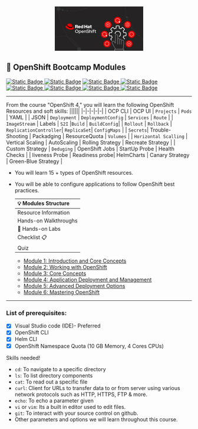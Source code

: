   <p align="center">
  <img src="/images/internal-banner.webp" alt="OpenShift Training" style="width:240px; height:120px; align="center"/>
  </p>


## 🔴  OpenShift Bootcamp Modules
[![Static Badge](https://img.shields.io/badge/Agenda-green?style=flat&logoSize=auto)
](https://github.com/ocp-workshop-wf/bootcamp/blob/main/other/Agenda.md)  [![Static Badge](https://img.shields.io/badge/PreRequisites-blue?style=flat&logoSize=auto&link=[https%3A%2F%2Fgithub.com%2Focp-workshop-wf%2Fbootcamp%2Fblob%2Fmain%2Fprerequisites.md])](https://github.com/ocp-workshop-wf/bootcamp/blob/main/other/prerequisites.md) [![Static Badge](https://img.shields.io/badge/CheatSheet-purple?style=flat&logoSize=auto)
](https://github.com/ocp-workshop-wf/bootcamp/blob/main/other/CheatSheet.md) [![Static Badge](https://img.shields.io/badge/OCP-CLI-red?style=flat&logoSize=auto)
](https://github.com/ocp-workshop-wf/bootcamp/blob/main/other/ocpcli-cheatsheet.md)   [![Static Badge](https://img.shields.io/badge/Labs-maroon?style=flat&logoSize=auto)
](https://github.com/ocp-workshop-wf/bootcamp/tree/main/labs-repo)[![Static Badge](https://img.shields.io/badge/Kubernetes-black?style=flat&logo=Kubernetes&logoSize=auto)
](https://kubernetes.io/docs/home/) [![Static Badge](https://img.shields.io/badge/RedHat-OpenShift-maroon?style=flat&logo=Redhat&logoSize=auto)
](https://docs.redhat.com/en/documentation/openshift_container_platform/4.19)[![Static Badge](https://img.shields.io/badge/FAQ-black?style=flat&label=FAQ)](https://github.com/ocp-workshop-wf/bootcamp/blob/main/other/FAQ.md)




---

From the course  "OpenShift 4," you will learn the following OpenShift Resources and soft skills:
||||||
|-|-|-|-|-| 
| OCP CLI | OCP UI | `Projects` | `Pods` | YAML | 
| JSON | `Deployment` | `DeploymentConfig` | `Services` | `Route` |
| `ImageStream` | Labels | `S2I` |`Build` | `BuildConfig`| 
| `Rollout` | `Rollback` | `ReplicationController`| `ReplicaSet`| `ConfigMaps` |
| `Secrets`| Trouble-Shooting | Packadging | ResourceQuota | `Volumes` | 
| `Horizontal Scalling` | Vertical Scaling | AutoScaling | Rolling Strategy | Recreate Strategy | 
| Custom Strategy | `Deduging` | OpenShift Jobs | StartUp Probe | Health Checks |
| liveness Probe | Readiness probe| HelmCharts | Canary Strategy | Green-Blue Strategy |

- You will learn 15 + types of OpenShift resources.
- You will be able to configure applications to follow OpenShift best practices.

    |💡 Modules Structure |
    | -------- |
    | Resource Information  | 
    | Hands-on Walkthroughs |
    | 🔬 Hands-on Labs    | 
    | Checklist 📋|
    | Quiz |

    - [Module 1: Introduction and Core Concepts](https://github.com/ocp-workshop-wf/bootcamp/tree/main/module1)
    - [Module 2: Working with OpenShift](https://github.com/ocp-workshop-wf/bootcamp/tree/main/module2)
    - [Module 3: Core Concepts](https://github.com/ocp-workshop-wf/bootcamp/tree/main/module3)
    - [Module 4: Application Deployment and Management](https://github.com/ocp-workshop-wf/bootcamp/tree/main/module4)
    - [Module 5: Advanced Deployment Options](https://github.com/ocp-workshop-wf/bootcamp/tree/main/module5)
    - [Module 6: Mastering OpenShift](https://github.com/ocp-workshop-wf/bootcamp/tree/main/module6)



---

### List of prerequisites:
- [x] Visual Studio code (IDE)- Preferred
- [x] OpenShift CLI 
- [x] Helm CLI
- [x] OpenShift Namespace Quota (10 GB Memory, 4 Cores CPUs)

Skills needed!
  - `cd`: To navigate to a specific directory
  - `ls`: To list directory components
  - `cat`: To read out a specific file
  - `curl`: Client for URLs to transfer data to or from server using various network protocols such as HTTP, HTTPS, FTP & more.
  - `echo`: To echo a parameter given
  - `vi` or `vim`: Its a built in editor used to edit files.
  - `git`: To interact with your source control on github.
  - Other parameters and options we will learn throughout this course. 

